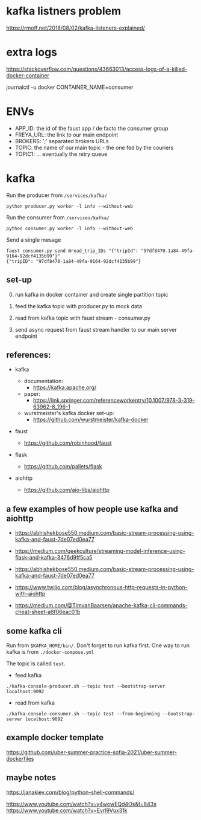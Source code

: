 # kafka listners problem
https://rmoff.net/2018/08/02/kafka-listeners-explained/

# extra logs
https://stackoverflow.com/questions/43663013/access-logs-of-a-killed-docker-container

journalctl -u docker CONTAINER_NAME=consumer
# ENVs
- APP_ID:    the id of the faust app / de facto the consumer group
- FREYA_URL: the link to our main endpoint
- BROKERS:   ';' separated brokers URLs
- TOPIC:     the name of our main topic - the one fed by the couriers
- TOPIC1:    ... eventually the retry queue

# kafka
Run the producer from ``` /services/kafka/ ```
```
python producer.py worker -l info --without-web
```
Run the consumer from ``` /services/kafka/ ```
```
python consumer.py worker -l info --without-web
```
Send a single mesage
```
faust consumer.py send @read_trip_IDs "{"tripId": "97df8470-1a84-49fa-9164-92dcf4135b99"}"
{"tripID": "97df8470-1a84-49fa-9164-92dcf4135b99"}
```
## set-up
0. run kafka in docker container and create single partition topic

1. feed the kafka topic with producer.py to mock data 

2. read from kafka topic with faust stream - consumer.py

3. send async request from faust stream handler to our main server endpoint

## references:
- kafka
  - documentation: 
    - https://kafka.apache.org/
  - paper:
    - https://link.springer.com/referenceworkentry/10.1007/978-3-319-63962-8_196-1
  - wurstmeister's kafka docker set-up:
    - https://github.com/wurstmeister/kafka-docker

- faust
  - https://github.com/robinhood/faust

- flask
  - https://github.com/pallets/flask
   
- aiohttp
  - https://github.com/aio-libs/aiohttp

## a few examples of how people use kafka and aiohttp
- https://abhishekbose550.medium.com/basic-stream-processing-using-kafka-and-faust-7de07ed0ea77

- https://medium.com/geekculture/streaming-model-inference-using-flask-and-kafka-3476d9ff5ca5
  
- https://abhishekbose550.medium.com/basic-stream-processing-using-kafka-and-faust-7de07ed0ea77
  
- https://www.twilio.com/blog/asynchronous-http-requests-in-python-with-aiohttp 
 
- https://medium.com/@TimvanBaarsen/apache-kafka-cli-commands-cheat-sheet-a6f06eac01b

## some kafka cli
Run from ```$KAFKA_HOME/bin/```. Don't forget to run kafka first.
One way to run kafka is from ```./docker-compose.yml```

The topic is called ```test```.

- feed kafka
```
./kafka-console-producer.sh --topic test --bootstrap-server localhost:9092
```
    
- read from kafka
```
./kafka-console-consumer.sh --topic test --from-beginning --bootstrap-server localhost:9092
```

## example docker template
https://github.com/uber-summer-practice-sofia-2021/uber-summer-dockerfiles


## maybe notes
https://janakiev.com/blog/python-shell-commands/

https://www.youtube.com/watch?v=y4wowEQd4Os&t=843s
https://www.youtube.com/watch?v=Evrl9Vux31k

